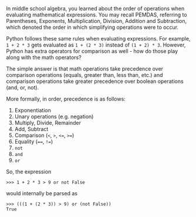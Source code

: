 In middle school algebra, you learned about the order of operations when
evaluating mathematical expressions. You may recall PEMDAS, referring to
Parentheses, Exponents, Multiplication, Division, Addition and Subtraction,
which denoted the order in which simplifying operations were to occur.

Python follows these same rules when evaluating expressions. For example,
`1 + 2 * 3` gets evaluated as `1 + (2 * 3)` instead of `(1 + 2) * 3`.
However, Python has extra operators for comparison as well - how do those
play along with the math operators?

The simple answer is that math operations take precedence over comparison
operations (equals, greater than, less than, etc.) and comparison operations
take greater precedence over boolean operations (and, or, not).

More formally, in order, precedence is as follows:
1. Exponentiation
2. Unary operations (e.g. negation)
3. Multiply, Divide, Remainder
4. Add, Subtract
5. Comparison (`<`, `>`, `<=`, `>=`)
6. Equality (`==`, `!=`)
7. `not`
8. `and`
9. `or`


So, the expression
```
>>> 1 + 2 * 3 > 9 or not False
```

would internally be parsed as
```
>>> (((1 + (2 * 3)) > 9) or (not False))
True
```

